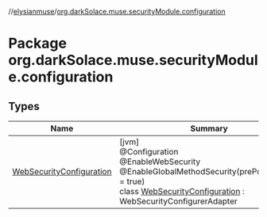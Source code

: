 //[elysianmuse](../../index.md)/[org.darkSolace.muse.securityModule.configuration](index.md)

# Package org.darkSolace.muse.securityModule.configuration

## Types

| Name | Summary |
|---|---|
| [WebSecurityConfiguration](-web-security-configuration/index.md) | [jvm]<br>@Configuration<br>@EnableWebSecurity<br>@EnableGlobalMethodSecurity(prePostEnabled = true)<br>class [WebSecurityConfiguration](-web-security-configuration/index.md) : WebSecurityConfigurerAdapter |
